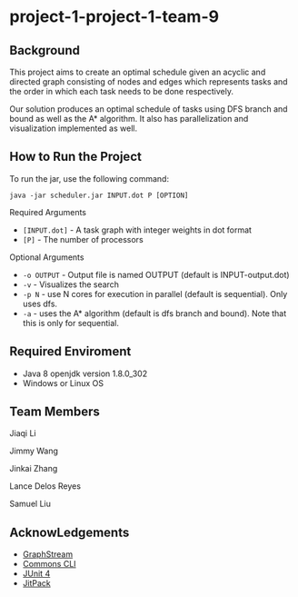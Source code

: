 # project-1-project-1-team-9

## Background
This project aims to create an optimal schedule given an acyclic and directed graph consisting of nodes and edges which represents tasks and the order in which each task needs to be done respectively.

Our solution produces an optimal schedule of tasks using DFS branch and bound as well as the A* algorithm. It also has parallelization and visualization implemented as well.

## How to Run the Project

To run the jar, use the following command:
```
java -jar scheduler.jar INPUT.dot P [OPTION]
```

Required Arguments
- `[INPUT.dot]` - A task graph with integer weights in dot format
- `[P]` - The number of processors

Optional Arguments

- `-o OUTPUT` - Output file is named OUTPUT (default is INPUT-output.dot)
- `-v` - Visualizes the search
- `-p N` - use N cores for execution in parallel (default is sequential). Only uses dfs.
- `-a` - uses the A* algorithm (default is dfs branch and bound). Note that this is only for sequential.  

## Required Enviroment

- Java 8 openjdk version 1.8.0_302 
- Windows or Linux OS

## Team Members

Jiaqi Li 

Jimmy Wang

Jinkai Zhang

Lance Delos Reyes

Samuel Liu

## AcknowLedgements
* [GraphStream](http://graphstream-project.org/)
* [Commons CLI](https://commons.apache.org/proper/commons-cli/)
* [JUnit 4](https://junit.org/junit4/)
* [JitPack](https://jitpack.io/)
